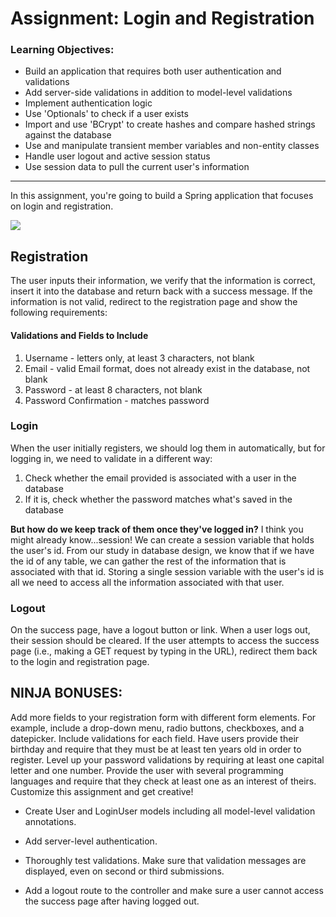 Assignment: Login and Registration
==================================

### Learning Objectives:

*   Build an application that requires both user authentication and validations
*   Add server-side validations in addition to model-level validations
*   Implement authentication logic
*   Use 'Optionals' to check if a user exists
*   Import and use 'BCrypt' to create hashes and compare hashed strings against the database
*   Use and manipulate transient member variables and non-entity classes
*   Handle user logout and active session status
*   Use session data to pull the current user's information

* * *

In this assignment, you're going to build a Spring application that focuses on login and registration.

![](https://assets.codingdojo.com/boomyeah2015/codingdojo/curriculum/content/chapter/1672967063__LoginAndRegistration.png)

  

Registration
------------

The user inputs their information, we verify that the information is correct, insert it into the database and return back with a success message. If the information is not valid, redirect to the registration page and show the following requirements:

#### Validations and Fields to Include

1.  Username - letters only, at least 3 characters, not blank
2.  Email - valid Email format, does not already exist in the database, not blank
3.  Password - at least 8 characters, not blank
4.  Password Confirmation - matches password

### Login

When the user initially registers, we should log them in automatically, but for logging in, we need to validate in a different way:

1.  Check whether the email provided is associated with a user in the database
2.  If it is, check whether the password matches what's saved in the database

**But how do we keep track of them once they've logged in?** I think you might already know...session! We can create a session variable that holds the user's id. From our study in database design, we know that if we have the id of any table, we can gather the rest of the information that is associated with that id. Storing a single session variable with the user's id is all we need to access all the information associated with that user.

### Logout

On the success page, have a logout button or link. When a user logs out, their session should be cleared. If the user attempts to access the success page (i.e., making a GET request by typing in the URL), redirect them back to the login and registration page.

NINJA BONUSES:
--------------

Add more fields to your registration form with different form elements. For example, include a drop-down menu, radio buttons, checkboxes, and a datepicker. Include validations for each field. Have users provide their birthday and require that they must be at least ten years old in order to register. Level up your password validations by requiring at least one capital letter and one number. Provide the user with several programming languages and require that they check at least one as an interest of theirs. Customize this assignment and get creative!

*   Create User and LoginUser models including all model-level validation annotations.
    
*   Add server-level authentication.
    
*   Thoroughly test validations. Make sure that validation messages are displayed, even on second or third submissions.
    
*   Add a logout route to the controller and make sure a user cannot access the success page after having logged out.